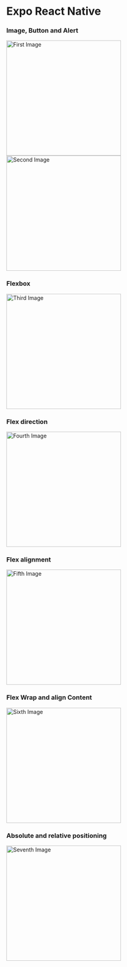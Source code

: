 # Expo React Native

### Image, Button and Alert

<img src="Assets/01.png" alt="First Image" width="300"/>

<img src="Assets/02.png" alt="Second Image" width="300"/>

### Flexbox


<img src="Assets/03.png" alt="Third Image" width="300"/>

### Flex direction

<img src="Assets/04.png" alt="Fourth Image" width="300"/>

### Flex alignment

<img src="Assets/05.png" alt="Fifth Image" width="300"/>

### Flex Wrap and align Content

<img src="Assets/06.png" alt="Sixth Image" width="300"/>

### Absolute and relative positioning

<img src="Assets/07.png" alt="Seventh Image" width="300"/>
